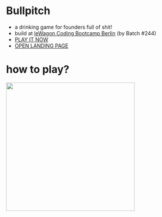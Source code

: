 # Bullpitch

- a drinking game for founders full of shit!
- build at [leWagon Coding Bootcamp Berlin](https://www.lewagon.com/berlin) (by Batch #244)
- [PLAY IT NOW](https://dcts.github.io/bullpitch/)
- [OPEN LANDING PAGE](https://bullpitch.com/)

# how to play?
<img width=350 src="https://user-images.githubusercontent.com/44790691/174832081-6a2e4029-6523-42dc-8da9-3897af36c32f.gif" />

